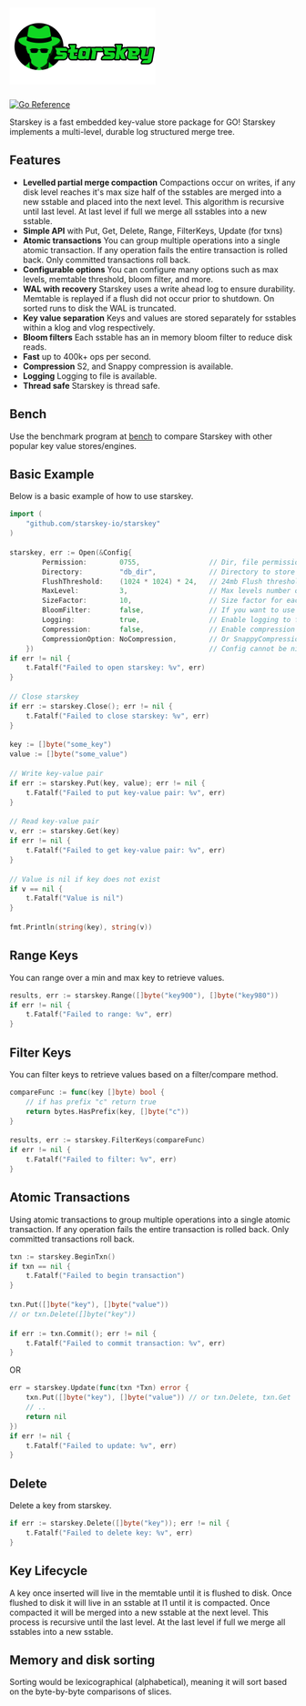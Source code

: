 <div>
    <h1 align="left"><img width="256" src="artwork/starskey_logo.png"></h1>
</div>

[![Go Reference](https://pkg.go.dev/badge/github.com/starskey-io/starskey.svg)](https://pkg.go.dev/github.com/starskey-io/starskey)

Starskey is a fast embedded key-value store package for GO!  Starskey implements a multi-level, durable log structured merge tree.

## Features
- **Levelled partial merge compaction**  Compactions occur on writes, if any disk level reaches it's max size half of the sstables are merged into a new sstable and placed into the next level.  This algorithm is recursive until last level.  At last level if full we merge all sstables into a new sstable.
- **Simple API** with Put, Get, Delete, Range, FilterKeys, Update (for txns)
- **Atomic transactions** You can group multiple operations into a single atomic transaction.  If any operation fails the entire transaction is rolled back.  Only committed transactions roll back.
- **Configurable options** You can configure many options such as max levels, memtable threshold, bloom filter, and more.
- **WAL with recovery** Starskey uses a write ahead log to ensure durability.  Memtable is replayed if a flush did not occur prior to shutdown.  On sorted runs to disk the WAL is truncated.
- **Key value separation** Keys and values are stored separately for sstables within a klog and vlog respectively.
- **Bloom filters** Each sstable has an in memory bloom filter to reduce disk reads.
- **Fast** up to 400k+ ops per second.
- **Compression** S2, and Snappy compression is available.
- **Logging** Logging to file is available.
- **Thread safe** Starskey is thread safe.

## Bench
Use the benchmark program at [bench](https://github.com/starskey-io/bench) to compare Starskey with other popular key value stores/engines.

## Basic Example
Below is a basic example of how to use starskey.
```go
import (
    "github.com/starskey-io/starskey"
)

starskey, err := Open(&Config{
        Permission:        0755,                 // Dir, file permission
        Directory:         "db_dir",             // Directory to store data
        FlushThreshold:    (1024 * 1024) * 24,   // 24mb Flush threshold in bytes
        MaxLevel:          3,                    // Max levels number of disk levels
        SizeFactor:        10,                   // Size factor for each level.  Say 10 that's 10 * the FlushThreshold at each level. So level 1 is 10MB, level 2 is 100MB, level 3 is 1GB.
        BloomFilter:       false,                // If you want to use bloom filters
        Logging:           true,                 // Enable logging to file
        Compression:       false,                // Enable compression
        CompressionOption: NoCompression,        // Or SnappyCompression, S2Compression
    })                                           // Config cannot be nil**
if err != nil {
    t.Fatalf("Failed to open starskey: %v", err)
}

// Close starskey
if err := starskey.Close(); err != nil {
    t.Fatalf("Failed to close starskey: %v", err)
}

key := []byte("some_key")
value := []byte("some_value")

// Write key-value pair
if err := starskey.Put(key, value); err != nil {
    t.Fatalf("Failed to put key-value pair: %v", err)
}

// Read key-value pair
v, err := starskey.Get(key)
if err != nil {
    t.Fatalf("Failed to get key-value pair: %v", err)
}

// Value is nil if key does not exist
if v == nil {
    t.Fatalf("Value is nil")
}

fmt.Println(string(key), string(v))
```

## Range Keys
You can range over a min and max key to retrieve values.
```go
results, err := starskey.Range([]byte("key900"), []byte("key980"))
if err != nil {
    t.Fatalf("Failed to range: %v", err)
}
```

## Filter Keys
You can filter keys to retrieve values based on a filter/compare method.
```go
compareFunc := func(key []byte) bool {
    // if has prefix "c" return true
    return bytes.HasPrefix(key, []byte("c"))
}

results, err := starskey.FilterKeys(compareFunc)
if err != nil {
    t.Fatalf("Failed to filter: %v", err)
}
```


## Atomic Transactions
Using atomic transactions to group multiple operations into a single atomic transaction.  If any operation fails the entire transaction is rolled back.  Only committed transactions roll back.
```go
txn := starskey.BeginTxn()
if txn == nil {
    t.Fatalf("Failed to begin transaction")
}

txn.Put([]byte("key"), []byte("value"))
// or txn.Delete([]byte("key"))

if err := txn.Commit(); err != nil {
    t.Fatalf("Failed to commit transaction: %v", err)
}
```

OR

```go
err = starskey.Update(func(txn *Txn) error {
    txn.Put([]byte("key"), []byte("value")) // or txn.Delete, txn.Get
    // ..
    return nil
})
if err != nil {
    t.Fatalf("Failed to update: %v", err)
}
```

## Delete
Delete a key from starskey.
```go
if err := starskey.Delete([]byte("key")); err != nil {
    t.Fatalf("Failed to delete key: %v", err)
}
```

## Key Lifecycle
A key once inserted will live in the memtable until it is flushed to disk.
Once flushed to disk it will live in an sstable at l1 until it is compacted.  Once compacted it will be merged into a new sstable at the next level.  This process is recursive until the last level.  At the last level if full we merge all sstables into a new sstable.

## Memory and disk sorting
Sorting would be lexicographical (alphabetical), meaning it will sort based on the byte-by-byte comparisons of slices.


